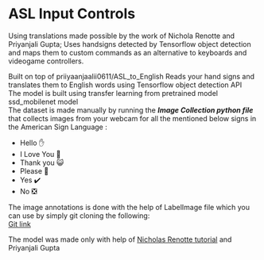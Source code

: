 # ASL Input Controls
Using translations made possible by the work of Nichola Renotte and Priyanjali Gupta; Uses handsigns detected by Tensorflow object detection and maps them to custom commands as an alternative to keyboards and videogame controllers.

Built on top of  priiyaanjaalii0611/ASL_to_English
Reads your hand signs and translates them to English words using Tensorflow object detection API<br>
The model is built using transfer learning from pretrained model ssd_mobilenet model<br>
The dataset is made manually by running the __*Image Collection python file*__ that collects images from your webcam for all the mentioned below signs in the American Sign Language :<br>
* Hello ✋
* I Love You 💙
* Thank you 😺
* Please 🥺
* Yes ✔️
* No ❎

The image annotations is done with the help of LabelImage file which you can use by simply git cloning the following:<br>
[Git link](https://github.com/tzutalin/labelImg)<br>

The model was made only with help of [Nicholas Renotte tutorial](https://youtu.be/pDXdlXlaCco)
and Priyanjali Gupta
